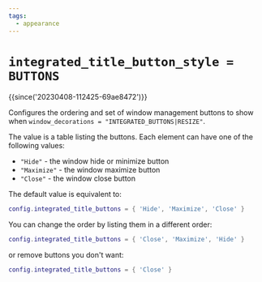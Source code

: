 ```yaml
---
tags:
  - appearance
---
```

# `integrated_title_button_style = BUTTONS`

{{since('20230408-112425-69ae8472')}}

Configures the ordering and set of window management buttons to show when
`window_decorations = "INTEGRATED_BUTTONS|RESIZE"`.

The value is a table listing the buttons. Each element can have one of
the following values:

* `"Hide"` - the window hide or minimize button
* `"Maximize"` - the window maximize button
* `"Close"` - the window close button

The default value is equivalent to:

```lua
config.integrated_title_buttons = { 'Hide', 'Maximize', 'Close' }
```

You can change the order by listing them in a different order:

```lua
config.integrated_title_buttons = { 'Close', 'Maximize', 'Hide' }
```

or remove buttons you don't want:

```lua
config.integrated_title_buttons = { 'Close' }
```

